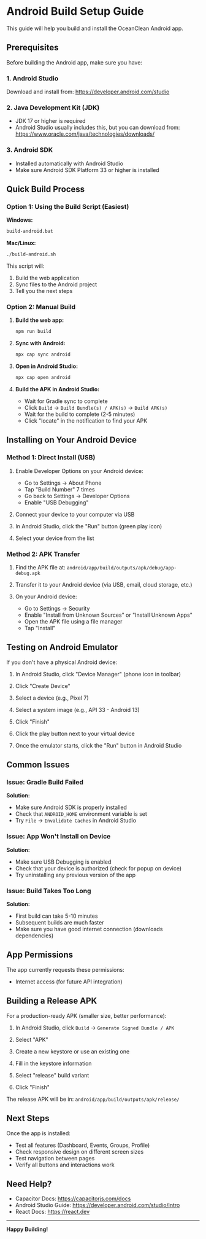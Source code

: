 # Android Build Setup Guide

This guide will help you build and install the OceanClean Android app.

## Prerequisites

Before building the Android app, make sure you have:

### 1. Android Studio
Download and install from: https://developer.android.com/studio

### 2. Java Development Kit (JDK)
- JDK 17 or higher is required
- Android Studio usually includes this, but you can download from: https://www.oracle.com/java/technologies/downloads/

### 3. Android SDK
- Installed automatically with Android Studio
- Make sure Android SDK Platform 33 or higher is installed

## Quick Build Process

### Option 1: Using the Build Script (Easiest)

**Windows:**
```bash
build-android.bat
```

**Mac/Linux:**
```bash
./build-android.sh
```

This script will:
1. Build the web application
2. Sync files to the Android project
3. Tell you the next steps

### Option 2: Manual Build

1. **Build the web app:**
   ```bash
   npm run build
   ```

2. **Sync with Android:**
   ```bash
   npx cap sync android
   ```

3. **Open in Android Studio:**
   ```bash
   npx cap open android
   ```

4. **Build the APK in Android Studio:**
   - Wait for Gradle sync to complete
   - Click `Build` → `Build Bundle(s) / APK(s)` → `Build APK(s)`
   - Wait for the build to complete (2-5 minutes)
   - Click "locate" in the notification to find your APK

## Installing on Your Android Device

### Method 1: Direct Install (USB)
1. Enable Developer Options on your Android device:
   - Go to Settings → About Phone
   - Tap "Build Number" 7 times
   - Go back to Settings → Developer Options
   - Enable "USB Debugging"

2. Connect your device to your computer via USB

3. In Android Studio, click the "Run" button (green play icon)

4. Select your device from the list

### Method 2: APK Transfer
1. Find the APK file at: `android/app/build/outputs/apk/debug/app-debug.apk`

2. Transfer it to your Android device (via USB, email, cloud storage, etc.)

3. On your Android device:
   - Go to Settings → Security
   - Enable "Install from Unknown Sources" or "Install Unknown Apps"
   - Open the APK file using a file manager
   - Tap "Install"

## Testing on Android Emulator

If you don't have a physical Android device:

1. In Android Studio, click "Device Manager" (phone icon in toolbar)

2. Click "Create Device"

3. Select a device (e.g., Pixel 7)

4. Select a system image (e.g., API 33 - Android 13)

5. Click "Finish"

6. Click the play button next to your virtual device

7. Once the emulator starts, click the "Run" button in Android Studio

## Common Issues

### Issue: Gradle Build Failed
**Solution:**
- Make sure Android SDK is properly installed
- Check that `ANDROID_HOME` environment variable is set
- Try `File` → `Invalidate Caches` in Android Studio

### Issue: App Won't Install on Device
**Solution:**
- Make sure USB Debugging is enabled
- Check that your device is authorized (check for popup on device)
- Try uninstalling any previous version of the app

### Issue: Build Takes Too Long
**Solution:**
- First build can take 5-10 minutes
- Subsequent builds are much faster
- Make sure you have good internet connection (downloads dependencies)

## App Permissions

The app currently requests these permissions:
- Internet access (for future API integration)

## Building a Release APK

For a production-ready APK (smaller size, better performance):

1. In Android Studio, click `Build` → `Generate Signed Bundle / APK`

2. Select "APK"

3. Create a new keystore or use an existing one

4. Fill in the keystore information

5. Select "release" build variant

6. Click "Finish"

The release APK will be in: `android/app/build/outputs/apk/release/`

## Next Steps

Once the app is installed:
- Test all features (Dashboard, Events, Groups, Profile)
- Check responsive design on different screen sizes
- Test navigation between pages
- Verify all buttons and interactions work

## Need Help?

- Capacitor Docs: https://capacitorjs.com/docs
- Android Studio Guide: https://developer.android.com/studio/intro
- React Docs: https://react.dev

---

**Happy Building!**
